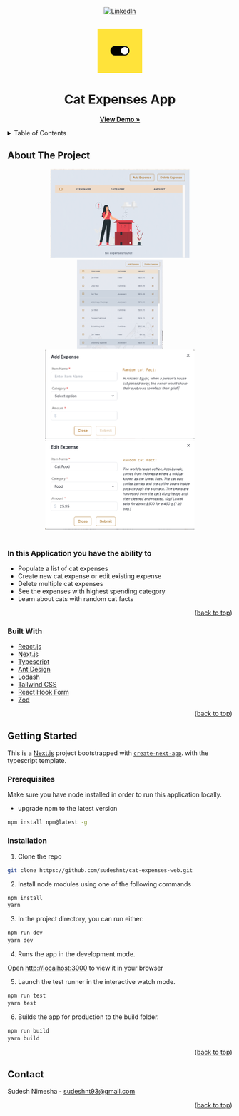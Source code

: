 <div id="top"></div>
<div align="center">

[![LinkedIn][linkedin-shield]][linkedin-url]

</div>

<!-- PROJECT LOGO -->
<br />
<div align="center">
  <a href="">
    <img src="public/logo.png" alt="Logo" height="100">
  </a>
  <h1 align="center">Cat Expenses App</h1>
  <p align="center">
    <a href="https://cat-expenses-web.vercel.app/"><strong>View Demo »</strong></a>
    <br />
  </p>
</div>
<!-- TABLE OF CONTENTS -->
<details>
  <summary>Table of Contents</summary>
  <br />
  <ol>
    <li>
      <a href="#about-the-project">About The Project</a>
      <ul>
        <li><a href="#built-with">Built With</a></li>
      </ul>
    </li>
    <li>
      <a href="#getting-started">Getting Started</a>
      <ul>
        <li><a href="#prerequisites">Prerequisites</a></li>
        <li><a href="#installation">Installation</a></li>
      </ul>
    </li>
    <li><a href="#contact">Contact</a></li>
  </ol>
</details>

<!-- ABOUT THE PROJECT -->

## About The Project

<div align="center">
  <img src="public/app-screenshots/1.png" alt="Logo" height="200">
  <img src="public/app-screenshots/2.png" alt="Logo" height="200">
  <img src="public/app-screenshots/3.png" alt="Logo" height="200">
  <img src="public/app-screenshots/4.png" alt="Logo" height="200">
</div>
<br />

### In this Application you have the ability to

- Populate a list of cat expenses
- Create new cat expense or edit existing expense
- Delete multiple cat expenses
- See the expenses with highest spending category
- Learn about cats with random cat facts

<p align="right">(<a href="#top">back to top</a>)</p>

### Built With

<!-- - I have used [Vercel](https://vercel.com/) to host this application to provide a quick preview to the observers. -->

- [React.js](https://reactjs.org/)
- [Next.js](https://nextjs.org/docs)
- [Typescript](https://www.typescriptlang.org/)
- [Ant Design](https://chakra-ui.com/)
- [Lodash](https://lodash.com/)
- [Tailwind CSS](https://tailwindcss.com/)
- [React Hook Form](https://www.react-hook-form.com/)
- [Zod](https://zod.dev/)

<p align="right">(<a href="#top">back to top</a>)</p>

<!-- GETTING STARTED -->

## Getting Started

This is a [Next.js](https://nextjs.org/) project bootstrapped with [`create-next-app`](https://github.com/vercel/next.js/tree/canary/packages/create-next-app). with the typescript template.

### Prerequisites

Make sure you have node installed in order to run this application locally.

- upgrade npm to the latest version

```sh
npm install npm@latest -g
```

### Installation

1. Clone the repo

```sh
git clone https://github.com/sudeshnt/cat-expenses-web.git
```

2. Install node modules using one of the following commands

```sh
npm install
yarn
```

3. In the project directory, you can run either:

```js
npm run dev
yarn dev
```

4. Runs the app in the development mode.

Open [http://localhost:3000](http://localhost:3000) to view it in your browser

5. Launch the test runner in the interactive watch mode.

```js
npm run test
yarn test
```

6. Builds the app for production to the build folder.

```js
npm run build
yarn build
```

<p align="right">(<a href="#top">back to top</a>)</p>

<!-- CONTACT -->

## Contact

Sudesh Nimesha - sudeshnt93@gmail.com

<p align="right">(<a href="#top">back to top</a>)</p>

<!-- MARKDOWN LINKS & IMAGES -->
<!-- https://www.markdownguide.org/basic-syntax/#reference-style-links -->

[linkedin-shield]: https://img.shields.io/badge/-LinkedIn-black.svg?style=for-the-badge&logo=linkedin&colorB=555
[linkedin-url]: https://www.linkedin.com/in/sudeshnt
